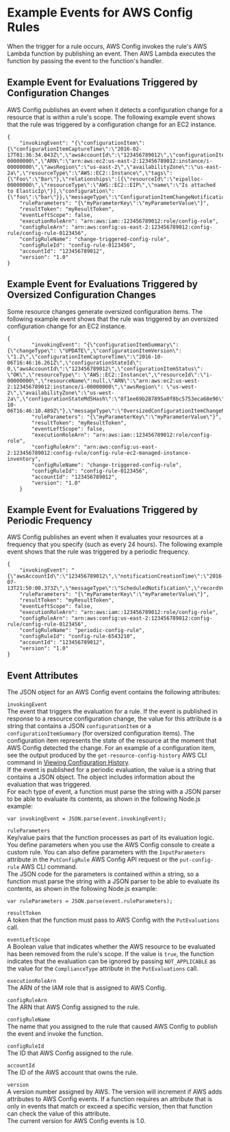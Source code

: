 # Example Events for AWS Config Rules<a name="evaluate-config_develop-rules_example-events"></a>

When the trigger for a rule occurs, AWS Config invokes the rule's AWS Lambda function by publishing an event\. Then AWS Lambda executes the function by passing the event to the function's handler\.

## Example Event for Evaluations Triggered by Configuration Changes<a name="triggered-example-event"></a>

AWS Config publishes an event when it detects a configuration change for a resource that is within a rule's scope\. The following example event shows that the rule was triggered by a configuration change for an EC2 instance\.

```
{ 
    "invokingEvent": "{\"configurationItem\":{\"configurationItemCaptureTime\":\"2016-02-17T01:36:34.043Z\",\"awsAccountId\":\"123456789012\",\"configurationItemStatus\":\"OK\",\"resourceId\":\"i-00000000\",\"ARN\":\"arn:aws:ec2:us-east-2:123456789012:instance/i-00000000\",\"awsRegion\":\"us-east-2\",\"availabilityZone\":\"us-east-2a\",\"resourceType\":\"AWS::EC2::Instance\",\"tags\":{\"Foo\":\"Bar\"},\"relationships\":[{\"resourceId\":\"eipalloc-00000000\",\"resourceType\":\"AWS::EC2::EIP\",\"name\":\"Is attached to ElasticIp\"}],\"configuration\":{\"foo\":\"bar\"}},\"messageType\":\"ConfigurationItemChangeNotification\"}",
    "ruleParameters": "{\"myParameterKey\":\"myParameterValue\"}",
    "resultToken": "myResultToken",
    "eventLeftScope": false,
    "executionRoleArn": "arn:aws:iam::123456789012:role/config-role",
    "configRuleArn": "arn:aws:config:us-east-2:123456789012:config-rule/config-rule-0123456",
    "configRuleName": "change-triggered-config-rule",
    "configRuleId": "config-rule-0123456",
    "accountId": "123456789012",
    "version": "1.0"
}
```

## Example Event for Evaluations Triggered by Oversized Configuration Changes<a name="oversized-configuration-item-change-notification-example-event"></a>

Some resource changes generate oversized configuration items\. The following example event shows that the rule was triggered by an oversized configuration change for an EC2 instance\.

```
{
        "invokingEvent": "{\"configurationItemSummary\": {\"changeType\": \"UPDATE\",\"configurationItemVersion\": \"1.2\",\"configurationItemCaptureTime\":\"2016-10-06T16:46:16.261Z\",\"configurationStateId\": 0,\"awsAccountId\":\"123456789012\",\"configurationItemStatus\": \"OK\",\"resourceType\": \"AWS::EC2::Instance\",\"resourceId\":\"i-00000000\",\"resourceName\":null,\"ARN\":\"arn:aws:ec2:us-west-2:123456789012:instance/i-00000000\",\"awsRegion\": \"us-west-2\",\"availabilityZone\":\"us-west-2a\",\"configurationStateMd5Hash\":\"8f1ee69b287895a0f8bc5753eca68e96\",\"resourceCreationTime\":\"2016-10-06T16:46:10.489Z\"},\"messageType\":\"OversizedConfigurationItemChangeNotification\"}",
        "ruleParameters": "{\"myParameterKey\":\"myParameterValue\"}",
        "resultToken": "myResultToken",
        "eventLeftScope": false,
        "executionRoleArn": "arn:aws:iam::123456789012:role/config-role",
        "configRuleArn": "arn:aws:config:us-east-2:123456789012:config-rule/config-rule-ec2-managed-instance-inventory",
        "configRuleName": "change-triggered-config-rule",
        "configRuleId": "config-rule-0123456",
        "accountId": "123456789012",
        "version": "1.0"
    }
```

## Example Event for Evaluations Triggered by Periodic Frequency<a name="periodic-example-event"></a>

AWS Config publishes an event when it evaluates your resources at a frequency that you specify \(such as every 24 hours\)\. The following example event shows that the rule was triggered by a periodic frequency\. 

```
{
    "invokingEvent": "{\"awsAccountId\":\"123456789012\",\"notificationCreationTime\":\"2016-07-13T21:50:00.373Z\",\"messageType\":\"ScheduledNotification\",\"recordVersion\":\"1.0\"}",
    "ruleParameters": "{\"myParameterKey\":\"myParameterValue\"}",
    "resultToken": "myResultToken",
    "eventLeftScope": false,
    "executionRoleArn": "arn:aws:iam::123456789012:role/config-role",
    "configRuleArn": "arn:aws:config:us-east-2:123456789012:config-rule/config-rule-0123456",
    "configRuleName": "periodic-config-rule",
    "configRuleId": "config-rule-6543210",
    "accountId": "123456789012",
    "version": "1.0"
}
```

## Event Attributes<a name="w76aac11c33c25c13c11"></a>

The JSON object for an AWS Config event contains the following attributes:

`invokingEvent`  
The event that triggers the evaluation for a rule\. If the event is published in response to a resource configuration change, the value for this attribute is a string that contains a JSON `configurationItem` or a `configurationItemSummary` \(for oversized configuration items\)\. The configuration item represents the state of the resource at the moment that AWS Config detected the change\. For an example of a configuration item, see the output produced by the `get-resource-config-history` AWS CLI command in [Viewing Configuration History](view-manage-resource-console.md#get-config-history-cli)\.  
If the event is published for a periodic evaluation, the value is a string that contains a JSON object\. The object includes information about the evaluation that was triggered\.  
For each type of event, a function must parse the string with a JSON parser to be able to evaluate its contents, as shown in the following Node\.js example:  

```
var invokingEvent = JSON.parse(event.invokingEvent);
```

`ruleParameters`  
Key/value pairs that the function processes as part of its evaluation logic\. You define parameters when you use the AWS Config console to create a custom rule\. You can also define parameters with the `InputParameters` attribute in the `PutConfigRule` AWS Config API request or the `put-config-rule` AWS CLI command\.  
The JSON code for the parameters is contained within a string, so a function must parse the string with a JSON parser to be able to evaluate its contents, as shown in the following Node\.js example:  

```
var ruleParameters = JSON.parse(event.ruleParameters);
```

`resultToken`  
A token that the function must pass to AWS Config with the `PutEvaluations` call\.

`eventLeftScope`  
A Boolean value that indicates whether the AWS resource to be evaluated has been removed from the rule's scope\. If the value is `true`, the function indicates that the evaluation can be ignored by passing `NOT_APPLICABLE` as the value for the `ComplianceType` attribute in the `PutEvaluations` call\.

`executionRoleArn`  
The ARN of the IAM role that is assigned to AWS Config\.

`configRuleArn`  
The ARN that AWS Config assigned to the rule\.

`configRuleName`  
The name that you assigned to the rule that caused AWS Config to publish the event and invoke the function\.

`configRuleId`  
The ID that AWS Config assigned to the rule\.

`accountId`  
The ID of the AWS account that owns the rule\.

`version`  
A version number assigned by AWS\. The version will increment if AWS adds attributes to AWS Config events\. If a function requires an attribute that is only in events that match or exceed a specific version, then that function can check the value of this attribute\.  
The current version for AWS Config events is 1\.0\.
